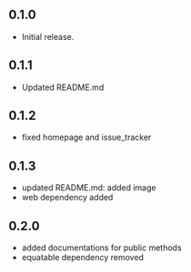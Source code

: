 ## 0.1.0

- Initial release.

## 0.1.1

- Updated README.md

## 0.1.2

- fixed homepage and issue_tracker

## 0.1.3

- updated README.md: added image
- web dependency added

## 0.2.0

- added documentations for public methods
- equatable dependency removed